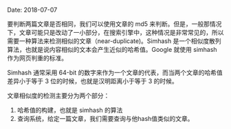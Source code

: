 Date: 2018-07-07

要判断两篇文章是否相同，我们可以使用文章的 md5 来判断。但是，一般那情况下，文章可能只是改动了一小部分，在搜索引擎中，这种情况是非常常见的，所以需要一种算法来检测相似的文章（near-duplicate)。Simhash 是一个相似度散列算法，也就是说内容相似的文本会产生近似的哈希值。Google 就使用 simhash 作为网页判重的标准。

Simhash 通常采用 64-bit 的数字来作为一个文章的代表，而当两个文章的哈希值差异小于等于 3 位的时候，也就是汉明距离小于等于 3 的时候。

文章相似度的检测主要分为两个部分：

1. 哈希值的构建，也就是 simhash 的算法
2. 查询系统，给定一篇文章，我们需要查询与他hash值类似的文章。
